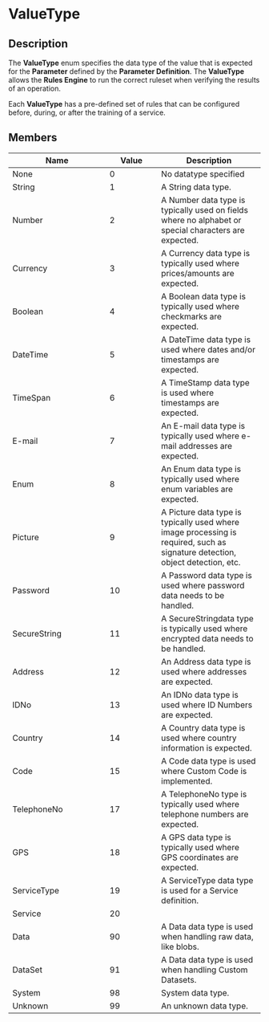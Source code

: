 # ValueType

## Description

The **ValueType** enum specifies the data type of the value that is expected for the **Parameter** defined by the **Parameter Definition**. The **ValueType** allows the **Rules Engine** to run the correct ruleset when verifying the results of an operation.&#x20;

Each **ValueType** has a pre-defined set of rules that can be configured before, during, or after the training of a service.

## Members

<table><thead><tr><th width="178.33333333333331">Name</th><th width="87" data-type="number">Value</th><th>Description</th></tr></thead><tbody><tr><td>None</td><td>0</td><td>No datatype specified</td></tr><tr><td>String</td><td>1</td><td>A String data type.</td></tr><tr><td>Number</td><td>2</td><td>A Number data type is typically used on fields where no alphabet or special characters are expected.</td></tr><tr><td>Currency</td><td>3</td><td>A Currency data type is typically used where prices/amounts are expected.</td></tr><tr><td>Boolean</td><td>4</td><td>A Boolean data type is typically used where checkmarks are expected.</td></tr><tr><td>DateTime</td><td>5</td><td>A DateTime data type is used where dates and/or timestamps are expected.</td></tr><tr><td>TimeSpan</td><td>6</td><td>A TimeStamp data type is used where timestamps are expected.</td></tr><tr><td>E-mail</td><td>7</td><td>An E-mail data type is typically used where e-mail addresses are expected.</td></tr><tr><td>Enum</td><td>8</td><td>An Enum data type is typically used where enum variables are expected.</td></tr><tr><td>Picture</td><td>9</td><td>A Picture data type is typically used where image processing is required, such as signature detection, object detection, etc.</td></tr><tr><td>Password</td><td>10</td><td>A Password data type is used where password data needs to be handled.</td></tr><tr><td>SecureString</td><td>11</td><td>A SecureStringdata type is typically used where encrypted data needs to be handled.</td></tr><tr><td>Address</td><td>12</td><td>An Address data type is used where addresses are expected.</td></tr><tr><td>IDNo</td><td>13</td><td>An IDNo data type is used where ID Numbers are expected.</td></tr><tr><td>Country</td><td>14</td><td>A Country data type is used where country information is expected.</td></tr><tr><td>Code</td><td>15</td><td>A Code data type is used where Custom Code is implemented.</td></tr><tr><td>TelephoneNo</td><td>17</td><td>A TelephoneNo type is typically used where telephone numbers are expected.</td></tr><tr><td>GPS</td><td>18</td><td>A GPS data type is typically used where GPS coordinates are expected.</td></tr><tr><td>ServiceType</td><td>19</td><td>A ServiceType data type is used for a Service definition.</td></tr><tr><td>Service</td><td>20</td><td></td></tr><tr><td>Data</td><td>90</td><td>A Data data type is used when handling raw data, like blobs.</td></tr><tr><td>DataSet</td><td>91</td><td>A Data data type is used when handling Custom Datasets.</td></tr><tr><td>System</td><td>98</td><td>System data type.</td></tr><tr><td>Unknown</td><td>99</td><td>An unknown data type.</td></tr></tbody></table>
